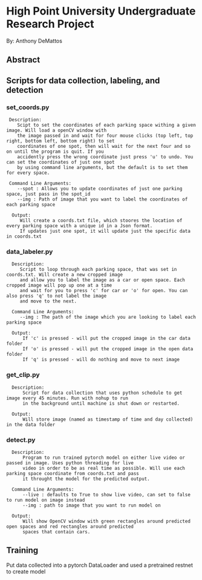  # High Point University Undergraduate Research Project 
 By: Anthony DeMattos
 
 ## Abstract
 
 ## Scripts for data collection, labeling, and detection
 
 ### set_coords.py
     Description: 
        Scipt to set the coordinates of each parking space withing a given image. Will load a openCV window with 
        the image passed in and wait for four mouse clicks (top left, top right, bottom left, bottom right) to set 
        coordinates of one spot, then will wait for the next four and so on until the program is quit. If you 
        accidently press the wrong coordinate just press 'u' to undo. You can set the coordinates of just one spot 
        by using command line arguments, but the default is to set them for every space.
        
     Command Line Arguments:
        --spot : Allows you to update coordinates of just one parking space, just pass in the spot_id
        --img : Path of image that you want to label the coordinates of each parking space
      
      Output:
         Will create a coords.txt file, which stoores the location of every parking space with a unique id in a Json format.
         If updates just one spot, it will update just the specific data in coords.txt
         
### data_labeler.py 
      Description:
         Script to loop through each parking space, that was set in coords.txt. Will create a new cropped image 
         and allow you to label the image as a car or open space. Each cropped image will pop up one at a time 
         and wait for you to press 'c' for car or 'o' for open. You can also press 'q' to not label the image
         and move to the next. 

      Command Line Arguments:
         --img : The path of the image which you are looking to label each parking space
        
      Output: 
          If 'c' is pressed - will put the cropped image in the car data folder
          If 'o' is pressed - will put the cropped image in the open data folder
          If 'q' is pressed - will do nothing and move to next image
          
 ### get_clip.py
      Description:
          Script for data collection that uses python schedule to get image every 45 minutes. Run with nohup to run
          in the background until machine is shut down or restarted. 
          
      Output:
          Will store image (named as timestamp of time and day collected) in the data folder

### detect.py
      Description:
          Program to run trained pytorch model on either live video or passed in image. Uses python threading for live 
          video in order to be as real time as possible. Will use each parking space coordinate from coords.txt and pass
          it throught the model for the predicted output.
          
      Command Line Arguments:
          --live : defaults to True to show live video, can set to false to run model on image instead
          --img : path to image that you want to run model on
          
      Output:
          Will show OpenCV window with green rectangles around predicted open spaces and red rectangles around predicted
          spaces that contain cars. 
          
## Training

Put data collected into a pytorch DataLoader and used a pretrained restnet to create model
